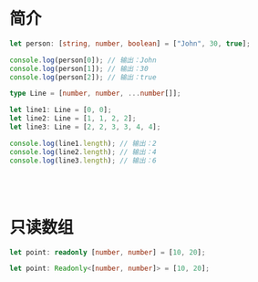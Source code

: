 # 简介

```typescript
let person: [string, number, boolean] = ["John", 30, true];

console.log(person[0]); // 输出：John
console.log(person[1]); // 输出：30
console.log(person[2]); // 输出：true
```



```typescript
type Line = [number, number, ...number[]];

let line1: Line = [0, 0];
let line2: Line = [1, 1, 2, 2];
let line3: Line = [2, 2, 3, 3, 4, 4];

console.log(line1.length); // 输出：2
console.log(line2.length); // 输出：4
console.log(line3.length); // 输出：6
```

<br>

<br>

# 只读数组

```typescript
let point: readonly [number, number] = [10, 20];
```



```typescript
let point: Readonly<[number, number]> = [10, 20];
```




